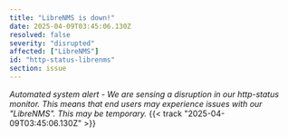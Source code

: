 ```yaml
---
title: "LibreNMS is down!"
date: 2025-04-09T03:45:06.130Z
resolved: false
severity: "disrupted"
affected: ["LibreNMS"]
id: "http-status-librenms"
section: issue
---
```


**Automated system alert* - We are sensing a disruption in our http-status monitor. This means that end users may experience issues with our "LibreNMS". This may be temporary.* {{< track "2025-04-09T03:45:06.130Z" >}}
